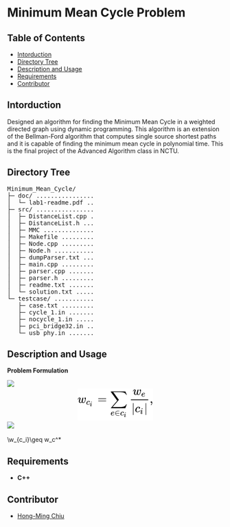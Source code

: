 # Minimum Mean Cycle Problem

## Table of Contents
- [Intorduction](#intorduction)
- [Directory Tree](#directory-tree)
- [Description and Usage](#description-and-usage)
- [Requirements](#requirements)
- [Contributor](#contributor)

## Intorduction
Designed an algorithm for finding the Minimum Mean Cycle in a weighted directed graph using dynamic programming. This algorithm is an extension of the Bellman-Ford algorithm that computes single source shortest paths and it is capable of finding the minimum mean cycle in polynomial time. This is the final project of the Advanced Algorithm class in NCTU.

## Directory Tree
<pre>
Minimum_Mean_Cycle/
├─ doc/ ................ 
│  └─ lab1-readme.pdf .. 
├─ src/ ................ 
│  ├─ DistanceList.cpp . 
│  ├─ DistanceList.h ... 
│  ├─ MMC .............. 
│  ├─ Makefile ......... 
│  ├─ Node.cpp ......... 
│  ├─ Node.h ........... 
│  ├─ dumpParser.txt ... 
│  ├─ main.cpp ......... 
│  ├─ parser.cpp ....... 
│  ├─ parser.h ......... 
│  ├─ readme.txt ....... 
│  └─ solution.txt ..... 
└─ testcase/ ........... 
   ├─ case.txt ......... 
   ├─ cycle_1.in ....... 
   ├─ nocycle_1.in ..... 
   ├─ pci_bridge32.in .. 
   └─ usb_phy.in ....... 
</pre>

## Description and Usage
**Problem Formulation**
<!-- $G(V,E)$ -->
<!-- Given a directed graph <img src="https://render.githubusercontent.com/render/math?math=G">(<img src="https://render.githubusercontent.com/render/math?math=V">,<img src="https://render.githubusercontent.com/render/math?math=E">) and <img src="https://render.githubusercontent.com/render/math?math=w_e"> denotes the weight of edge <img src="https://render.githubusercontent.com/render/math?math=e">. For each cycle <img src="https://render.githubusercontent.com/render/math?math=c"><img src="https://render.githubusercontent.com/render/math?math={}_i"><img src="https://render.githubusercontent.com/render/math?math=\in G">, -->
<img src="https://render.githubusercontent.com/render/math?math=\text{Given a directed graph}\ G(V,E)\ \text{and}\ w_e\ \text{denotes the weight of edge}\ e\ \text{. For each cycle}\ c_i \in G,">

<div align="center"><img src="svg/clDbXz5n3S.svg"/></div>

<img src="https://render.githubusercontent.com/render/math?math=\text{where}\ \left|c_i\right|\ \text{is the number of edges of}\ c_i\ \text{. The minimum mean cycle problem is to find the minimum}\ w_c^*\ \text{so that}\ \forall c_i \in G,\ w_{c_i}\geq w_c^*.">



\w_{c_i}\geq w_c^*


## Requirements
- **C++**

## Contributor
- [Hong-Ming Chiu](https://hong-ming.github.io/)
